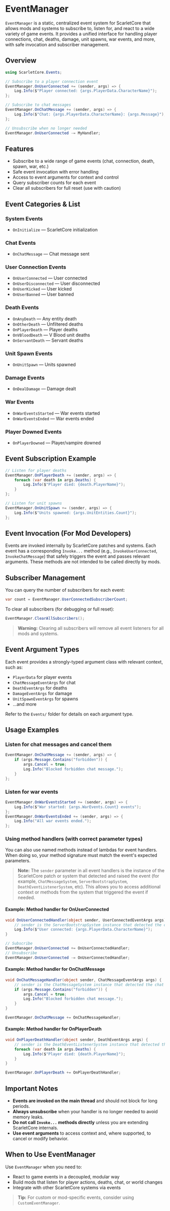 # EventManager

`EventManager` is a static, centralized event system for ScarletCore that allows mods and systems to subscribe to, listen for, and react to a wide variety of game events. It provides a unified interface for handling player connections, chat, deaths, damage, unit spawns, war events, and more, with safe invocation and subscriber management.

## Overview

```csharp
using ScarletCore.Events;

// Subscribe to a player connection event
EventManager.OnUserConnected += (sender, args) => {
    Log.Info($"Player connected: {args.PlayerData.CharacterName}");
};

// Subscribe to chat messages
EventManager.OnChatMessage += (sender, args) => {
    Log.Info($"Chat: {args.PlayerData.CharacterName}: {args.Message}");
};

// Unsubscribe when no longer needed
EventManager.OnUserConnected -= MyHandler;
```

## Features

- Subscribe to a wide range of game events (chat, connection, death, spawn, war, etc.)
- Safe event invocation with error handling
- Access to event arguments for context and control
- Query subscriber counts for each event
- Clear all subscribers for full reset (use with caution)

## Event Categories & List

### System Events
- `OnInitialize` — ScarletCore initialization

### Chat Events
- `OnChatMessage` — Chat message sent

### User Connection Events
- `OnUserConnected` — User connected
- `OnUserDisconnected` — User disconnected
- `OnUserKicked` — User kicked
- `OnUserBanned` — User banned

### Death Events
- `OnAnyDeath` — Any entity death
- `OnOtherDeath` — Unfiltered deaths
- `OnPlayerDeath` — Player deaths
- `OnVBloodDeath` — V Blood unit deaths
- `OnServantDeath` — Servant deaths

### Unit Spawn Events
- `OnUnitSpawn` — Units spawned

### Damage Events
- `OnDealDamage` — Damage dealt

### War Events
- `OnWarEventsStarted` — War events started
- `OnWarEventsEnded` — War events ended

### Player Downed Events
- `OnPlayerDowned` — Player/vampire downed

## Event Subscription Example

```csharp
// Listen for player deaths
EventManager.OnPlayerDeath += (sender, args) => {
    foreach (var death in args.Deaths) {
        Log.Info($"Player died: {death.PlayerName}");
    }
};

// Listen for unit spawns
EventManager.OnUnitSpawn += (sender, args) => {
    Log.Info($"Units spawned: {args.UnitEntities.Count}");
};
```

## Event Invocation (For Mod Developers)

Events are invoked internally by ScarletCore patches and systems. Each event has a corresponding `Invoke...` method (e.g., `InvokeUserConnected`, `InvokeChatMessage`) that safely triggers the event and passes relevant arguments. These methods are not intended to be called directly by mods.

## Subscriber Management

You can query the number of subscribers for each event:

```csharp
var count = EventManager.UserConnectedSubscriberCount;
```

To clear all subscribers (for debugging or full reset):

```csharp
EventManager.ClearAllSubscribers();
```

> **Warning:** Clearing all subscribers will remove all event listeners for all mods and systems.

## Event Argument Types

Each event provides a strongly-typed argument class with relevant context, such as:
- `PlayerData` for player events
- `ChatMessageEventArgs` for chat
- `DeathEventArgs` for deaths
- `DamageEventArgs` for damage
- `UnitSpawnEventArgs` for spawns
- ...and more

Refer to the `Events/` folder for details on each argument type.

## Usage Examples

### Listen for chat messages and cancel them
```csharp
EventManager.OnChatMessage += (sender, args) => {
    if (args.Message.Contains("forbidden")) {
        args.Cancel = true;
        Log.Info("Blocked forbidden chat message.");
    }
};
```

### Listen for war events
```csharp
EventManager.OnWarEventsStarted += (sender, args) => {
    Log.Info($"War started: {args.WarEvents.Count} events");
};
EventManager.OnWarEventsEnded += (sender, args) => {
    Log.Info("All war events ended.");
};
```

### Using method handlers (with correct parameter types)

You can also use named methods instead of lambdas for event handlers. When doing so, your method signature must match the event's expected parameters.

> **Note:** The `sender` parameter in all event handlers is the instance of the ScarletCore patch or system that detected and raised the event (for example, `ChatMessageSystem`, `ServerBootstrapSystem`, `DeathEventListenerSystem`, etc). This allows you to access additional context or methods from the system that triggered the event if needed.

#### Example: Method handler for OnUserConnected
```csharp
void OnUserConnectedHandler(object sender, UserConnectedEventArgs args) {
    // sender is the ServerBootstrapSystem instance that detected the connection
    Log.Info($"User connected: {args.PlayerData.CharacterName}");
}

// Subscribe
EventManager.OnUserConnected += OnUserConnectedHandler;
// Unsubscribe
EventManager.OnUserConnected -= OnUserConnectedHandler;
```

#### Example: Method handler for OnChatMessage
```csharp
void OnChatMessageHandler(object sender, ChatMessageEventArgs args) {
    // sender is the ChatMessageSystem instance that detected the chat
    if (args.Message.Contains("forbidden")) {
        args.Cancel = true;
        Log.Info("Blocked forbidden chat message.");
    }
}

EventManager.OnChatMessage += OnChatMessageHandler;
```

#### Example: Method handler for OnPlayerDeath
```csharp
void OnPlayerDeathHandler(object sender, DeathEventArgs args) {
    // sender is the DeathEventListenerSystem instance that detected the death
    foreach (var death in args.Deaths) {
        Log.Info($"Player died: {death.PlayerName}");
    }
}

EventManager.OnPlayerDeath += OnPlayerDeathHandler;
```

## Important Notes

- **Events are invoked on the main thread** and should not block for long periods.
- **Always unsubscribe** when your handler is no longer needed to avoid memory leaks.
- **Do not call `Invoke...` methods directly** unless you are extending ScarletCore internals.
- **Use event arguments** to access context and, where supported, to cancel or modify behavior.

## When to Use EventManager

Use `EventManager` when you need to:
- React to game events in a decoupled, modular way
- Build mods that listen for player actions, deaths, chat, or world changes
- Integrate with other ScarletCore systems via events

> **Tip:** For custom or mod-specific events, consider using `CustomEventManager`.
